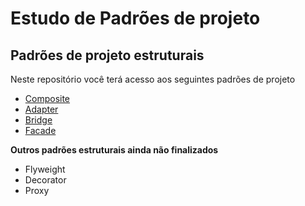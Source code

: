 # Estudo de Padrões de projeto

## Padrões de projeto estruturais

Neste repositório você terá acesso aos seguintes padrões de projeto

 - [Composite](https://github.com/Erickson-Eng/PadroesDeProjeto/tree/main/out/production/Padr%C3%B5esDeProjeto/br/com/ifpb/Composite)
 - [Adapter](https://github.com/Erickson-Eng/PadroesDeProjeto/tree/main/out/production/Padr%C3%B5esDeProjeto/br/com/ifpb/adapter)
 - [Bridge](https://github.com/Erickson-Eng/PadroesDeProjeto/tree/main/out/production/Padr%C3%B5esDeProjeto/br/com/ifpb/bridge)
 - [Facade](https://github.com/Erickson-Eng/PadroesDeProjeto/tree/main/out/production/Padr%C3%B5esDeProjeto/br/com/ifpb/facade)

**Outros padrões estruturais ainda não finalizados**

 - Flyweight
 - Decorator
 - Proxy
